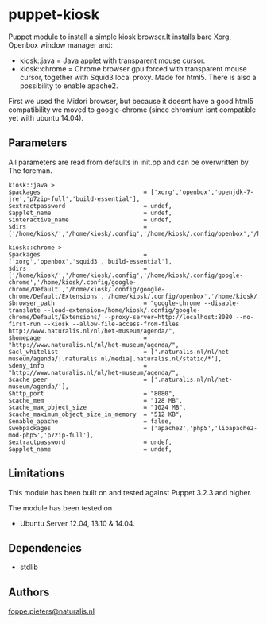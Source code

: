 puppet-kiosk
===================
Puppet module to install a simple kiosk browser.It installs bare Xorg, Openbox window manager and:

* kiosk::java =
Java applet with transparent mouse cursor.
* kiosk::chrome =
Chrome browser gpu forced with transparent mouse cursor, together with Squid3 local proxy. Made for html5. There is also a possibility to enable apache2.

First we used the Midori browser, but because it doesnt have a good html5 compatibility we moved to google-chrome (since chromium isnt compatible yet with ubuntu 14.04).

Parameters
-------------
All parameters are read from defaults in init.pp and can be overwritten by The foreman.

```
kiosk::java >
$packages                             = ['xorg','openbox','openjdk-7-jre','p7zip-full','build-essential'],
$extractpassword                      = undef,
$applet_name                          = undef,
$interactive_name                     = undef,
$dirs                                 = ['/home/kiosk/','/home/kiosk/.config','/home/kiosk/.config/openbox','/home/kiosk/.icons/','/home/kiosk/.icons/default/','/home/kiosk/.icons/default/cursors'],

kiosk::chrome >
$packages                             = ['xorg','openbox','squid3','build-essential'],
$dirs                                 = ['/home/kiosk/','/home/kiosk/.config','/home/kiosk/.config/google-chrome','/home/kiosk/.config/google-chrome/Default','/home/kiosk/.config/google-chrome/Default/Extensions','/home/kiosk/.config/openbox','/home/kiosk/.icons/','/home/kiosk/.icons/default/','/home/kiosk/.icons/default/cursors'],
$browser_path                         = "google-chrome --disable-translate --load-extension=/home/kiosk/.config/google-chrome/Default/Extensions/ --proxy-server=http://localhost:8080 --no-first-run --kiosk --allow-file-access-from-files http://www.naturalis.nl/nl/het-museum/agenda/",
$homepage                             = "http://www.naturalis.nl/nl/het-museum/agenda/",
$acl_whitelist                        = ['.naturalis.nl/nl/het-museum/agenda/|.naturalis.nl/media|.naturalis.nl/static/*'],
$deny_info                            = "http://www.naturalis.nl/nl/het-museum/agenda/",
$cache_peer                           = ['.naturalis.nl/nl/het-museum/agenda/'],
$http_port                            = "8080",
$cache_mem                            = "128 MB",
$cache_max_object_size                = "1024 MB",
$cache_maximum_object_size_in_memory  = "512 KB",
$enable_apache                        = false,
$webpackages                          = ['apache2','php5','libapache2-mod-php5','p7zip-full'],
$extractpassword                      = undef,
$applet_name                          = undef,
```
Limitations
-------------
This module has been built on and tested against Puppet 3.2.3 and higher.

The module has been tested on
- Ubuntu Server 12.04, 13.10 & 14.04.

Dependencies
-------------
- stdlib

Authors
-------------
<foppe.pieters@naturalis.nl>
